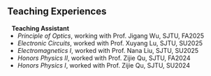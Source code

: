 ## Teaching Experiences

<h4 style="margin:0 10px 0;">Teaching Assistant</h4>

<ul style="margin:0 0 20px;">
  <li><em>Principle of Optics</em>, working with Prof. Jigang Wu, SJTU, FA2025</li>
  <li><em>Electronic Circuits</em>, worked with Prof. Xuyang Lu, SJTU, SU2025</li>
  <li><em>Electromagnetics I</em>, worked with Prof. Nana Liu, SJTU, SU2025</li>
  <li><em>Honors Physics II</em>, worked with Prof. Zijie Qu, SJTU, FA2024</li>
  <li><em>Honors Physics I</em>, worked with Prof. Zijie Qu, SJTU, SU2024</li>
</ul>
